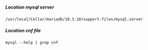 ##### Location mysql server
```/usr/local/Cellar/mariadb/10.3.10/support-files/mysql.server```
##### Location cnf file 
```mysql --help | grep cnf```

